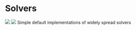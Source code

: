 # Solvers
<a href="https://codeclimate.com/github/ReinierMaas/Solvers"><img src="https://codeclimate.com/github/ReinierMaas/Solvers/badges/gpa.svg" /></a>
<a href="https://codeclimate.com/github/ReinierMaas/Solvers/coverage"><img src="https://codeclimate.com/github/ReinierMaas/Solvers/badges/coverage.svg" /></a>
Simple default implementations of widely spread solvers